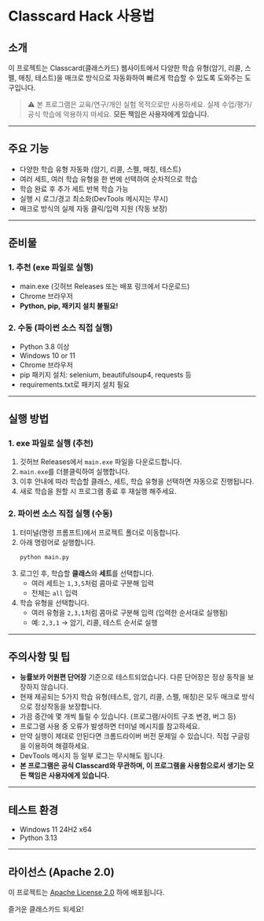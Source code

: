 # Classcard Hack 사용법

## 소개
이 프로젝트는 Classcard(클래스카드) 웹사이트에서 다양한 학습 유형(암기, 리콜, 스펠, 매칭, 테스트)을 매크로 방식으로 자동화하여 빠르게 학습할 수 있도록 도와주는 도구입니다.

> ⚠️ 본 프로그램은 교육/연구/개인 실험 목적으로만 사용하세요. 실제 수업/평가/공식 학습에 악용하지 마세요. **모든 책임은 사용자에게 있습니다.**

---

## 주요 기능
- 다양한 학습 유형 자동화 (암기, 리콜, 스펠, 매칭, 테스트)
- 여러 세트, 여러 학습 유형을 한 번에 선택하여 순차적으로 학습
- 학습 완료 후 추가 세트 반복 학습 가능
- 실행 시 로그/경고 최소화(DevTools 메시지는 무시)
- 매크로 방식의 실제 자동 클릭/입력 지원 (작동 보장)

---

## 준비물

### 1. 추천 (exe 파일로 실행)
- main.exe (깃허브 Releases 또는 배포 링크에서 다운로드)
- Chrome 브라우저
- **Python, pip, 패키지 설치 불필요!**

### 2. 수동 (파이썬 소스 직접 실행)
- Python 3.8 이상
- Windows 10 or 11
- Chrome 브라우저
- pip 패키지 설치: selenium, beautifulsoup4, requests 등
- requirements.txt로 패키지 설치 필요

---

## 실행 방법

### 1. exe 파일로 실행 (추천)
1. 깃허브 Releases에서 `main.exe` 파일을 다운로드합니다.
2. `main.exe`를 더블클릭하여 실행합니다.
3. 이후 안내에 따라 학습할 클래스, 세트, 학습 유형을 선택하면 자동으로 진행됩니다.
4. 새로 학습을 원할 시 프로그램 종료 후 재실행 해주세요.

### 2. 파이썬 소스 직접 실행 (수동)
1. 터미널(명령 프롬프트)에서 프로젝트 폴더로 이동합니다.
2. 아래 명령어로 실행합니다.
   ```bash
   python main.py
   ```
3. 로그인 후, 학습할 **클래스**와 **세트**를 선택합니다.
   - 여러 세트는 `1,3,5`처럼 콤마로 구분해 입력
   - 전체는 `all` 입력
4. 학습 유형을 선택합니다.
   - 여러 유형을 `2,3,1`처럼 콤마로 구분해 입력 (입력한 순서대로 실행됨)
   - 예: `2,3,1` → 암기, 리콜, 테스트 순서로 실행

---

## 주의사항 및 팁
- **능률보카 어원편 단어장** 기준으로 테스트되었습니다. 다른 단어장은 정상 동작을 보장하지 않습니다.
- 현재 제공되는 5가지 학습 유형(테스트, 암기, 리콜, 스펠, 매칭)은 모두 매크로 방식으로 정상작동을 보장합니다.
- 가끔 중간에 몇 개씩 틀릴 수 있습니다. (프로그램/사이트 구조 변경, 버그 등)
- 프로그램 사용 중 오류가 발생하면 터미널 메시지를 참고하세요.
- 만약 실행이 제대로 안된다면 크롬드라이버 버전 문제일 수 있습니다. 직접 구글링을 이용하여 해결하세요.
- DevTools 메시지 등 일부 로그는 무시해도 됩니다.
- **본 프로그램은 공식 Classcard와 무관하며, 이 프로그램을 사용함으로서 생기는 모든 책임은 사용자에게 있습니다.**

---

## 테스트 환경
- Windows 11 24H2 x64
- Python 3.13

---

## 라이선스 (Apache 2.0)
이 프로젝트는 [Apache License 2.0](https://www.apache.org/licenses/LICENSE-2.0) 하에 배포됩니다.

즐거운 클래스카드 되세요!
